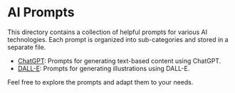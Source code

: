 # AI Prompts

This directory contains a collection of helpful prompts for various AI technologies. Each prompt is organized into sub-categories and stored in a separate file.

- [ChatGPT](chat-gpt/README.md): Prompts for generating text-based content using ChatGPT.
- [DALL-E](dall-e/README.md): Prompts for generating illustrations using DALL-E.

Feel free to explore the prompts and adapt them to your needs.
